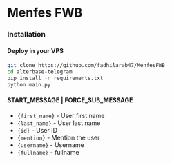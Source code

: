 # Menfes FWB
 
### Installation

#### Deploy in your VPS
````bash
git clone https://github.com/fadhilarab47/MenfesFWB
cd alterbase-telegram
pip install -r requirements.txt
python main.py
````

#### START_MESSAGE | FORCE_SUB_MESSAGE

* `{first_name}` - User first name
* `{last_name}` - User last name
* `{id}` - User ID
* `{mention}` - Mention the user
* `{username}` - Username
* `{fullname}` - fullname
